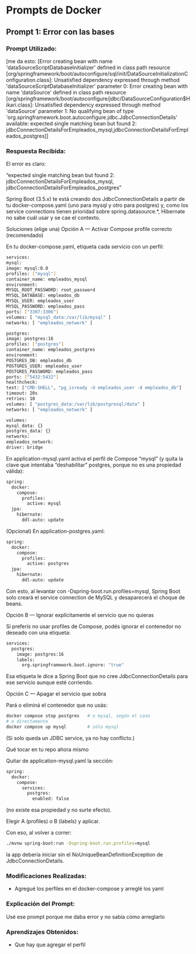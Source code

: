 # Prompts de Docker

## Prompt 1: Error con las bases

### Prompt Utilizado:
[me da esto: [Error creating bean with name 'dataSourceScriptDatabaseInitializer' defined in class path resource 
[org/springframework/boot/autoconfigure/sql/init/DataSourceInitializationConfiguration.class]: Unsatisfied dependency expressed through method 
'dataSourceScriptDatabaseInitializer' parameter 0: Error creating bean with name 'dataSource' defined in class path resource 
[org/springframework/boot/autoconfigure/jdbc/DataSourceConfiguration$Hikari.class]: Unsatisfied dependency expressed through method 'dataSource' parameter 1: 
No qualifying bean of type 'org.springframework.boot.autoconfigure.jdbc.JdbcConnectionDetails' available: expected single matching bean but found 2:
jdbcConnectionDetailsForEmpleados_mysql,jdbcConnectionDetailsForEmpleados_postgres]]

### Respuesta Recibida:

El error es claro:

“expected single matching bean but found 2: jdbcConnectionDetailsForEmpleados_mysql, jdbcConnectionDetailsForEmpleados_postgres”

Spring Boot (3.5.x) te está creando dos JdbcConnectionDetails a partir de tu docker-compose.yaml (uno para mysql y otro para postgres) y, como los service connections tienen prioridad sobre spring.datasource.*, Hibernate no sabe cuál usar y se cae el contexto.

Soluciones (elige una)
Opción A — Activar Compose profile correcto (recomendado)

En tu docker-compose.yaml, etiqueta cada servicio con un perfil:

````bash
services:
mysql:
image: mysql:8.0
profiles: ["mysql"]
container_name: empleados_mysql
environment:
MYSQL_ROOT_PASSWORD: root_password
MYSQL_DATABASE: empleados_db
MYSQL_USER: empleados_user
MYSQL_PASSWORD: empleados_pass
ports: ["3307:3306"]
volumes: [ "mysql_data:/var/lib/mysql" ]
networks: [ "empleados_network" ]

postgres:
image: postgres:16
profiles: ["postgres"]
container_name: empleados_postgres
environment:
POSTGRES_DB: empleados_db
POSTGRES_USER: empleados_user
POSTGRES_PASSWORD: empleados_pass
ports: ["5432:5432"]
healthcheck:
test: ["CMD-SHELL", "pg_isready -U empleados_user -d empleados_db"]
timeout: 20s
retries: 10
volumes: [ "postgres_data:/var/lib/postgresql/data" ]
networks: [ "empleados_network" ]

volumes:
mysql_data: {}
postgres_data: {}
networks:
empleados_network:
driver: bridge
````

En application-mysql.yaml activa el perfil de Compose “mysql” (y quita la clave que intentaba “deshabilitar” postgres, porque no es una propiedad válida):
````bash
spring:
  docker:
    compose:
      profiles:
        active: mysql
  jpa:
    hibernate:
      ddl-auto: update
````

(Opcional) En application-postgres.yaml:
````bash
spring:
  docker:
    compose:
      profiles:
        active: postgres
  jpa:
    hibernate:
      ddl-auto: update
````

Con esto, al levantar con -Dspring-boot.run.profiles=mysql, Spring Boot solo creará el service connection de MySQL y desaparecerá el choque de beans.

Opción B — Ignorar explícitamente el servicio que no quieras

Si preferís no usar profiles de Compose, podés ignorar el contenedor no deseado con una etiqueta:
````bash
services:
  postgres:
    image: postgres:16
    labels:
      org.springframework.boot.ignore: "true"
````

Esa etiqueta le dice a Spring Boot que no cree JdbcConnectionDetails para ese servicio aunque esté corriendo.

Opción C — Apagar el servicio que sobra

Pará o eliminá el contenedor que no usás:
````bash
docker compose stop postgres   # o mysql, según el caso
# o directamente
docker compose up mysql        # sólo mysql
````

(Si solo queda un JDBC service, ya no hay conflicto.)

Qué tocar en tu repo ahora mismo

Quitar de application-mysql.yaml la sección:
````bash
spring:
  docker:
    compose:
      services:
        postgres:
          enabled: false
````

(no existe esa propiedad y no surte efecto).

Elegir A (profiles) o B (labels) y aplicar.

Con eso, al volver a correr:
````bash
./mvnw spring-boot:run -Dspring-boot.run.profiles=mysql
````

la app debería iniciar sin el NoUniqueBeanDefinitionException de JdbcConnectionDetails.

### Modificaciones Realizadas:
- Agregué los perfiles en el docker-compose y arreglé los yaml

### Explicación del Prompt:
Usé ese prompt porque me daba error y no sabía cómo arreglarlo

### Aprendizajes Obtenidos:
- Que hay que agregar el perfil 